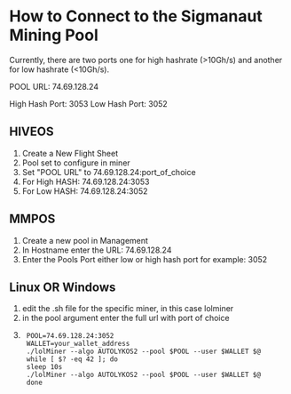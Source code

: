 # How to Connect to the Sigmanaut Mining Pool

Currently, there are two ports one for high hashrate (>10Gh/s) and another for low hashrate (<10Gh/s). 

POOL URL:
74.69.128.24

High Hash Port: 3053
Low Hash Port: 3052

## HIVEOS
1. Create a New Flight Sheet
2. Pool set to configure in miner
3. Set "POOL URL" to 74.69.128.24:port_of_choice
  1. For High HASH: 74.69.128.24:3053
  2. For Low HASH: 74.69.128.24:3052

## MMPOS
1. Create a new pool in Management
2. In Hostname enter the URL: 74.69.128.24
3. Enter the Pools Port either low or high hash port for example: 3052

## Linux OR Windows
1. edit the .sh file for the specific miner, in this case lolminer
2. in the pool argument enter the full url with port of choice
  1. ```
      POOL=74.69.128.24:3052
      WALLET=your_wallet_address
      ./lolMiner --algo AUTOLYKOS2 --pool $POOL --user $WALLET $@
      while [ $? -eq 42 ]; do
      sleep 10s
      ./lolMiner --algo AUTOLYKOS2 --pool $POOL --user $WALLET $@
      done
      ```
